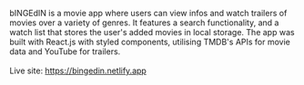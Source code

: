 bINGEdIN is a movie app where users can view infos and watch trailers of movies over a variety of genres. It features a search functionality, and a watch list that stores the user's added movies in local storage. The app was built with React.js with styled components, utilising TMDB's APIs for movie data and YouTube for trailers.
\
\
Live site: https://bingedin.netlify.app
